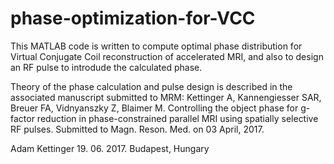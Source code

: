# phase-optimization-for-VCC

This MATLAB code is written to compute optimal phase distribution for Virtual Conjugate Coil reconstruction of accelerated MRI, and also to design an RF pulse to introdude the calculated phase.

Theory of the phase calculation and pulse design is described in the associated manuscript submitted to MRM:
Kettinger A, Kannengiesser SAR, Breuer FA, Vidnyanszky Z, Blaimer M. Controlling the object phase for g-factor reduction in phase-constrained parallel MRI using spatially selective RF pulses. Submitted to Magn. Reson. Med. on 03 April, 2017.

Adam Kettinger
19. 06. 2017.
Budapest, Hungary

